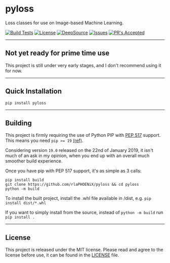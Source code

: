 # pyloss

Loss classes for use on Image-based Machine Learning.

[![Build Tests](https://img.shields.io/github/workflow/status/rlaPHOENiX/pyloss/Version%20test?label=Python%203.5%2B%20builds)](https://github.com/rlaPHOENiX/pyloss/actions?query=workflow%3A%22Version+test%22)
[![License](https://img.shields.io/github/license/rlaPHOENiX/pyloss?style=flat)](https://github.com/rlaPHOENiX/pyloss/blob/master/LICENSE)
[![DeepSource](https://deepsource.io/gh/rlaPHOENiX/pyloss.svg/?label=active+issues&show_trend=true)](https://deepsource.io/gh/rlaPHOENiX/pyloss/?ref=repository-badge)
[![Issues](https://img.shields.io/github/issues/rlaPHOENiX/pyloss?style=flat)](https://github.com/rlaPHOENiX/pyloss/issues)
[![PR's Accepted](https://img.shields.io/badge/PRs-welcome-brightgreen.svg?style=flat)](https://makeapullrequest.com)

* * *

## Not yet ready for prime time use

This project is still under very early stages, and I don't recommend using it for now.

* * *

## Quick Installation

    pip install pyloss

* * *

## Building

This project is firmly requiring the use of Python PIP with [PEP 517][pep517] support. This means you need `pip >= 19`
[(ref)][pip19].

Considering version `19.0` released on the 22nd of January 2019, it isn't much of an ask in my opinion, when you end up
with an overall much smoother build experience.

Once you have pip with PEP 517 support, it's as simple as 3 calls:

    pip install build
    git clone https://github.com/rlaPHOENiX/pyloss && cd pyloss
    python -m build

To install the built project, install the .whl file available in /dist, e.g. `pip install dist/*.whl`

If you want to simply install from the source, instead of `python -m build` run `pip install .`

[pep517]: https://www.python.org/dev/peps/pep-0517

[pip19]: https://pip.pypa.io/en/stable/news/#id415

* * *

## License

This project is released under the MIT license.
Please read and agree to the license before use, it can be found in the [LICENSE](LICENSE) file.
